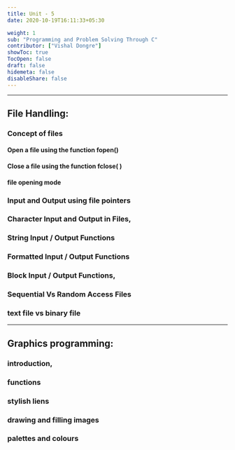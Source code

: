 ```yaml
---
title: Unit - 5
date: 2020-10-19T16:11:33+05:30

weight: 1
sub: "Programming and Problem Solving Through C"
contributor: ["Vishal Dongre"]
showToc: true
TocOpen: false
draft: false
hidemeta: false
disableShare: false
---
```


---

## File Handling:

### Concept of files

#### Open a file using the function fopen()

#### Close a file using the function fclose( )

#### file opening mode

### Input and Output using file pointers

### Character Input and Output in Files,

### String Input / Output Functions

### Formatted Input / Output Functions

### Block Input / Output Functions,

### Sequential Vs Random Access Files

### text file vs binary file

---

## Graphics programming:

### introduction,

### functions

### stylish liens

### drawing and filling images

### palettes and colours

